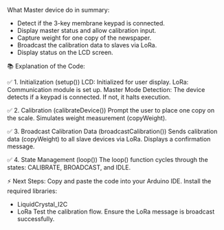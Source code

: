 What Master device do in summary:
- Detect if the 3-key membrane keypad is connected.
- Display master status and allow calibration input.
- Capture weight for one copy of the newspaper.
- Broadcast the calibration data to slaves via LoRa.
- Display status on the LCD screen.

📚 Explanation of the Code:

✅ 1. Initialization (setup())
LCD: Initialized for user display.
LoRa: Communication module is set up.
Master Mode Detection: The device detects if a keypad is connected. If not, it halts execution.

✅ 2. Calibration (calibrateDevice())
Prompt the user to place one copy on the scale.
Simulates weight measurement (copyWeight).

✅ 3. Broadcast Calibration Data (broadcastCalibration())
Sends calibration data (copyWeight) to all slave devices via LoRa.
Displays a confirmation message.

✅ 4. State Management (loop())
The loop() function cycles through the states: CALIBRATE, BROADCAST, and IDLE.

⚡ Next Steps:
Copy and paste the code into your Arduino IDE.
Install the required libraries:
- LiquidCrystal_I2C
- LoRa
Test the calibration flow.
Ensure the LoRa message is broadcast successfully. 
